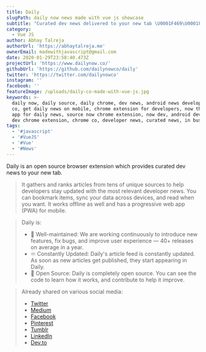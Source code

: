 ```yaml
---
title: Daily
slugPath: daily now news made with vue js showcase
subtitle: "Curated dev news delivered to your new tab \U0001F469\U0001F3FD‍\U0001F4BB"
category:
  - Vue JS
author: Abhay Talreja
authorUrl: 'https://abhaytalreja.me'
ownerEmail: madewithjavascript@gmail.com
date: 2020-01-29T23:58:40.473Z
projectUrl: 'https://www.dailynow.co/'
githubUrl: 'https://github.com/dailynowco/daily'
twitter: 'https://twitter.com/dailynowco'
instagram: ''
facebook: ''
featureImage: /uploads/daily-co-made-with-vue-js.jpg
keywords: >-
  daily now, daily source, daily chrome, dev news, android news developer, trang
  co, get daily news on mobile, chrome extension for developers, now this daily,
  app for daily news, source now chrome extension, now dev, android dev news,
  dev chrome extension, chrome co, developer news, curated news, in busy
tags:
  - '#javascript'
  - '#VueJS'
  - '#Vue'
  - '#News'
---
```


Daily is an open source browser extension which provides curated dev news to your new tab.

> It gathers and ranks articles from tens of unique sources to help developers stay updated with the most relevant developer news. You can bookmark items, sync your data across devices, and read when you want. It works offline as well and has a progressive web app (PWA) for mobile.

> Daily is:
>
> - 🌟 Well-maintained: We are working continuously to introduce new features, fix bugs, and improve user experience — 40+ releases on average in a year.
> - ♾ Constantly Updated: Daily's article feed is constantly updated. As soon as new articles get published, they start appearing in Daily.
> - 🧵 Open Source: Daily is completely open source. You can see the code to learn how it works, and contribute to help it improve.

> Already shared on various social media:
>
> - [Twitter](https://twitter.com/withjavascript/status/1295373326676893697)
> - [Medium](https://medium.com/made-with-javascript/daily-made-with-vue-js-showcase-made-with-javascript-ac1f90e8bf67)
> - [Facebook](https://www.facebook.com/permalink.php?story_fbid=180153100215178&id=104218054475350&__xts__[0]=68.ARDB41MaIC2Gz3o3WeldPpPkwdHnDdwj7Pk-o1xzigtzKUTPKxePnrq5G-BHkyEF6beKGRYacP8khSom8UnCeThve0XBKRsVA79VyXDPVWWzenEL47ZQ523Y9IpT1cvjGqV8R_o6D_8lFlFvN08spC85IBPM8WYNXfpwgTgpu23UTsgAQco15XDYrHSB4-0wXjJduk2nPK-t1yyd03V6Ip-jyG-aajVgjNakJ4KLMuccbYMZVqtFkqndbdjWad3CqGG_xpcNlL2AfYJX6tGOwknCS3nKm1o5MNCbejHZOEOHtqcXU3Sks03YKQuI8YT_Os51a083XR8g6JF3UX70bd0&__tn__=-R)
> - [Pinterest](https://www.pinterest.com/pin/844495367620977573)
> - [Tumblr](https://madewithjavascript.tumblr.com/post/626709089266860032/daily-made-with-javascript-vue-js)
> - [LinkedIn](https://www.linkedin.com/posts/madewithjavascript_daily-made-with-javascript-vue-js-activity-6701140711128997888-dI2I)
> - [Dev.to](https://dev.to/madewithjavascript/daily-made-with-vue-js-showcase-made-with-javascript-34gl)

